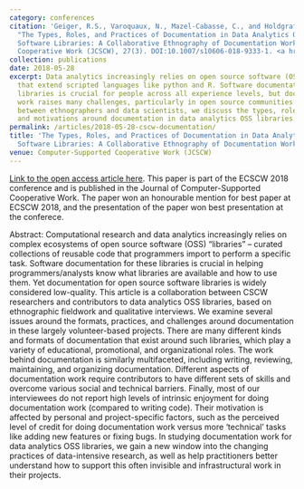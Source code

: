 ```yaml
---
category: conferences
citation: 'Geiger, R.S., Varoquaux, N., Mazel-Cabasse, C., and Holdgraf, C. (2018).
  "The Types, Roles, and Practices of Documentation in Data Analytics Open Source
  Software Libraries: A Collaborative Ethnography of Documentation Work." Computer-Supported
  Cooperative Work (JCSCW), 27(3). DOI:10.1007/s10606-018-9333-1. <a href="https://link.springer.com/article/10.1007/s10606-018-9333-1">https://link.springer.com/article/10.1007/s10606-018-9333-1</a>'
collection: publications
date: 2018-05-28
excerpt: Data analytics increasingly relies on open source software (OSS) libraries
  that extend scripted languages like python and R. Software documentation for these
  libraries is crucial for people across all experience levels, but documentation
  work raises many challenges, particularly in open source communities. In this collaboration
  between ethnographers and data scientists, we discuss the types, roles, practices,
  and motivations around documentation in data analytics OSS libraries.
permalink: /articles/2018-05-28-cscw-documentation/
title: 'The Types, Roles, and Practices of Documentation in Data Analytics Open Source
  Software Libraries: A Collaborative Ethnography of Documentation Work'
venue: Computer-Supported Cooperative Work (JCSCW)
---
```


<a href='https://link.springer.com/article/10.1007/s10606-018-9333-1'>Link to the open access article here</a>. This paper is part of the ECSCW 2018 conference and is published in the Journal of Computer-Supported Cooperative Work. The paper won an honourable mention for best paper at ECSCW 2018, and the presentation of the paper won best presentation at the conferece.

Abstract: Computational research and data analytics increasingly relies on complex ecosystems of open source software (OSS) “libraries” – curated collections of reusable code that programmers import to perform a specific task. Software documentation for these libraries is crucial in helping programmers/analysts know what libraries are available and how to use them. Yet documentation for open source software libraries is widely considered low-quality. This article is a collaboration between CSCW researchers and contributors to data analytics OSS libraries, based on ethnographic fieldwork and qualitative interviews. We examine several issues around the formats, practices, and challenges around documentation in these largely volunteer-based projects. There are many different kinds and formats of documentation that exist around such libraries, which play a variety of educational, promotional, and organizational roles. The work behind documentation is similarly multifaceted, including writing, reviewing, maintaining, and organizing documentation. Different aspects of documentation work require contributors to have different sets of skills and overcome various social and technical barriers. Finally, most of our interviewees do not report high levels of intrinsic enjoyment for doing documentation work (compared to writing code). Their motivation is affected by personal and project-specific factors, such as the perceived level of credit for doing documentation work versus more ‘technical’ tasks like adding new features or fixing bugs. In studying documentation work for data analytics OSS libraries, we gain a new window into the changing practices of data-intensive research, as well as help practitioners better understand how to support this often invisible and infrastructural work in their projects.